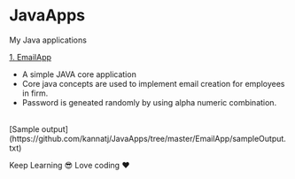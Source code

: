 # JavaApps
My Java applications

[1. EmailApp](https://github.com/kannatj/JavaApps/tree/master/EmailApp) 
   * A simple JAVA core application 
   * Core java concepts are used to implement email creation for employees in firm.
   * Password is geneated randomly by using alpha numeric combination.
   <br/>
   [Sample output](https://github.com/kannatj/JavaApps/tree/master/EmailApp/sampleOutput.txt)
   
   
   
   
 
   Keep Learning :sunglasses:  Love coding :heart:
